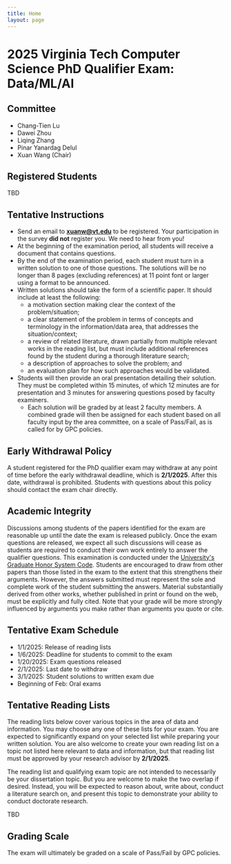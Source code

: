 ```yaml
---
title: Home
layout: page
---
```


# 2025 Virginia Tech Computer Science PhD Qualifier Exam: Data/ML/AI

## Committee
- Chang-Tien Lu
- Dawei Zhou
- Liqing Zhang
- Pinar Yanardag Delul
- Xuan Wang (Chair)

## Registered Students
TBD

## Tentative Instructions
- Send an email to **xuanw@vt.edu** to be registered. Your participation in the survey **did not** register you. We need to hear from you!
- At the beginning of the examination period, all students will receive a document that contains questions.
- By the end of the examination period, each student must turn in a written solution to one of those questions. The solutions will be no longer than 8 pages (excluding references) at 11 point font or larger using a format to be announced.
- Written solutions should take the form of a scientific paper. It should include at least the following:
  - a motivation section making clear the context of the problem/situation;
  - a clear statement of the problem in terms of concepts and terminology in the information/data area, that addresses the situation/context;
  - a review of related literature, drawn partially from multiple relevant works in the reading list, but must include additional references found by the student during a thorough literature search;
  - a description of approaches to solve the problem; and
  - an evaluation plan for how such approaches would be validated.
- Students will then provide an oral presentation detailing their solution. They must be completed within 15 minutes, of which 12 minutes are for presentation and 3 minutes for answering questions posed by faculty examiners.
  - Each solution will be graded by at least 2 faculty members. A combined grade will then be assigned for each student based on all faculty input by the area committee, on a scale of Pass/Fail, as is called for by GPC policies.
    
## Early Withdrawal Policy
A student registered for the PhD qualifier exam may withdraw at any point of time before the early withdrawal deadline, which is **2/1/2025**. After this date, withdrawal is prohibited. Students with questions about this policy should contact the exam chair directly.

## Academic Integrity
Discussions among students of the papers identified for the exam are reasonable up until the date the exam is released publicly. Once the exam questions are released, we expect all such discussions will cease as students are required to conduct their own work entirely to answer the qualifier questions. This examination is conducted under the [University's Graduate Honor System Code](https://graduateschool.vt.edu/academics/expectations/graduate-honor-system.html). Students are encouraged to draw from other papers than those listed in the exam to the extent that this strengthens their arguments. However, the answers submitted must represent the sole and complete work of the student submitting the answers. Material substantially derived from other works, whether published in print or found on the web, must be explicitly and fully cited. Note that your grade will be more strongly influenced by arguments you make rather than arguments you quote or cite.

## Tentative Exam Schedule
- 1/1/2025: Release of reading lists
- 1/6/2025: Deadline for students to commit to the exam
- 1/20/2025: Exam questions released
- 2/1/2025: Last date to withdraw
- 3/1/2025: Student solutions to written exam due
- Beginning of Feb: Oral exams

## Tentative Reading Lists
The reading lists below cover various topics in the area of data and information. You may choose any one of these lists for your exam. You are expected to significantly expand on your selected list while preparing your written solution. You are also welcome to create your own reading list on a topic not listed here relevant to data and information, but that reading list must be approved by your research advisor by **2/1/2025**.

The reading list and qualifying exam topic are not intended to necessarily be your dissertation topic. But you are welcome to make the two overlap if desired. Instead, you will be expected to reason about, write about, conduct a literature search on, and present this topic to demonstrate your ability to conduct doctorate research.

TBD

## Grading Scale
The exam will ultimately be graded on a scale of Pass/Fail by GPC policies.
